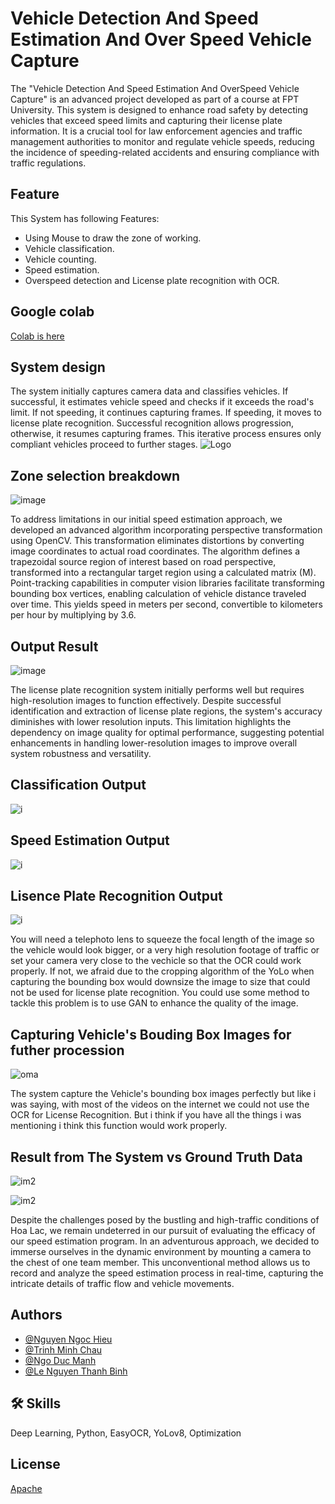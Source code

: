 
# Vehicle Detection And Speed Estimation And Over Speed Vehicle Capture


The "Vehicle Detection And Speed Estimation And OverSpeed Vehicle Capture" is an advanced project developed as part of a course at FPT University. This system is designed to enhance road safety by detecting vehicles that exceed speed limits and capturing their license plate information. It is a crucial tool for law enforcement agencies and traffic management authorities to monitor and regulate vehicle speeds, reducing the incidence of speeding-related accidents and ensuring compliance with traffic regulations.
## Feature

This System has following Features:
 
 -  Using Mouse to draw the zone of working. 
 -  Vehicle classification.
 -  Vehicle counting.
 -  Speed estimation.
 -  Overspeed detection and License plate recognition with OCR.
 



## Google colab

[Colab is here](https://colab.research.google.com/drive/1tlNGIsUnlHYSgf2i7Dln3h65MIv9YDSY#scrollTo=bm34yPDHMS8H)


## System design
The system initially captures camera data and classifies vehicles. If successful, it estimates vehicle speed and checks if it exceeds the road's limit. If not speeding, it continues capturing frames. If speeding, it moves to license plate recognition. Successful recognition allows progression, otherwise, it resumes capturing frames. This iterative process ensures only compliant vehicles proceed to further stages.
![Logo](https://github.com/ChauTr1102/20-10-flowers/blob/main/img/diagram.png?raw=true)

## Zone selection breakdown

![image](https://github.com/ChauTr1102/20-10-flowers/blob/main/img/speed.png?raw=true)

To address limitations in our initial speed estimation approach, we developed an advanced algorithm incorporating perspective transformation using OpenCV. This transformation eliminates distortions by converting image coordinates to actual road coordinates. The algorithm defines a trapezoidal source region of interest based on road perspective, transformed into a rectangular target region using a calculated matrix (M). Point-tracking capabilities in computer vision libraries facilitate transforming bounding box vertices, enabling calculation of vehicle distance traveled over time. This yields speed in meters per second, convertible to kilometers per hour by multiplying by 3.6.

## Output Result

![image](https://github.com/ChauTr1102/20-10-flowers/blob/main/img/Screenshot%202024-06-02%20105101.png?raw=true)

The license plate recognition system initially performs well but requires high-resolution images to function effectively. Despite successful identification and extraction of license plate regions, the system's accuracy diminishes with lower resolution inputs. This limitation highlights the dependency on image quality for optimal performance, suggesting potential enhancements in handling lower-resolution images to improve overall system robustness and versatility.

## Classification Output
![i](https://github.com/ChauTr1102/20-10-flowers/blob/main/img/Screenshot%202024-06-02%20114039.png?raw=true)

## Speed Estimation Output
![i](https://github.com/ChauTr1102/20-10-flowers/blob/main/img/Screenshot%202024-06-02%20104451.png?raw=true)

## Lisence Plate Recognition Output

![i](https://github.com/ChauTr1102/20-10-flowers/blob/main/img/Screenshot%202024-06-02%20105206.png?raw=true)

You will need a telephoto lens to squeeze the focal length of the image so the vehicle would look bigger, or a very high resolution footage of traffic or set your camera very close to the vechicle so that the OCR could work properly. If not, we afraid due to the cropping algorithm of the YoLo when capturing the bounding box would downsize the image to size that could not be used for license plate recognition. You could use some method to tackle this problem is to use GAN to enhance the quality of the image.

## Capturing Vehicle's Bouding Box Images for futher procession

![oma](https://github.com/ChauTr1102/20-10-flowers/blob/main/img/Screenshot%202024-06-02%20104550.png?raw=true)

The system capture the Vehicle's bounding box images perfectly but like i was saying, with most of the videos on the internet we could not use the OCR for License Recognition. But i think if you have all the things i was mentioning i think this function would work properly.

## Result from The System vs Ground Truth Data 

![im2](https://github.com/ChauTr1102/20-10-flowers/blob/main/img/0307(2).png?raw=true)

![im2](https://raw.githubusercontent.com/ChauTr1102/20-10-flowers/8d0eb2ca348f324f1d6e97a278a7bb07de5a5f96/result.png)

Despite the challenges posed by the bustling and high-traffic conditions of Hoa Lac, we remain undeterred in our pursuit of evaluating the efficacy of our speed estimation program. In an adventurous approach, we decided to immerse ourselves in the dynamic environment by mounting a camera to the chest of one team member. This unconventional method allows us to record and analyze the speed estimation process in real-time, capturing the intricate details of traffic flow and vehicle movements. 


## Authors

- [@Nguyen Ngoc Hieu](https://github.com/Bojjoo)
- [@Trinh Minh Chau](https://github.com/ChauTr1102)
- [@Ngo Duc Manh](https://github.com/zerfop)
- [@Le Nguyen Thanh Binh](https://github.com/BinhLNT)

## 🛠 Skills
Deep Learning, Python, EasyOCR, YoLov8, Optimization


## License

[Apache](https://choosealicense.com/licenses/apache-2.0/)


